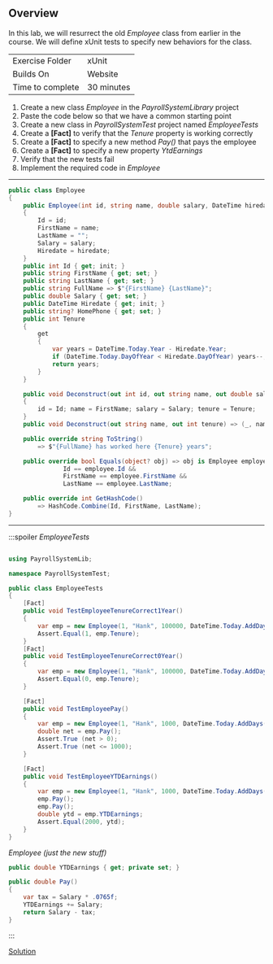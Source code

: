 ## Overview

In this lab, we will resurrect the old *Employee* class from earlier in the course.  We will define xUnit tests to specify new behaviors for the class.

| | |
| --------- | --------------------------- |
| Exercise Folder | xUnit | 
| Builds On | Website |
| Time to complete | 30 minutes  
   
1. Create a new class *Employee* in the *PayrollSystemLibrary* project
2. Paste the code below so that we have a common starting point
3. Create a new class in *PayrollSystemTest* project named *EmployeeTests*
4. Create a **[Fact]** to verify that the *Tenure* property is working correctly
5. Create a **[Fact]** to specify a new method *Pay()* that pays the employee
6. Create a **[Fact]** to specify a new property *YtdEarnings*
7. Verify that the new tests fail
8. Implement the required code in *Employee*

---

```c#
public class Employee
{
    public Employee(int id, string name, double salary, DateTime hiredate)
    {
        Id = id;
        FirstName = name;
        LastName = "";
        Salary = salary;
        Hiredate = hiredate;
    }
    public int Id { get; init; }
    public string FirstName { get; set; }
    public string LastName { get; set; }
    public string FullName => $"{FirstName} {LastName}";
    public double Salary { get; set; }
    public DateTime Hiredate { get; init; }
    public string? HomePhone { get; set; }
    public int Tenure
    {
        get
        {
            var years = DateTime.Today.Year - Hiredate.Year;
            if (DateTime.Today.DayOfYear < Hiredate.DayOfYear) years--;
            return years;
        }
    }

    public void Deconstruct(out int id, out string name, out double salary, out int tenure)
    {
        id = Id; name = FirstName; salary = Salary; tenure = Tenure;
    }
    public void Deconstruct(out string name, out int tenure) => (_, name, _, tenure) = this;

    public override string ToString()
        => $"{FullName} has worked here {Tenure} years";

    public override bool Equals(object? obj) => obj is Employee employee &&
               Id == employee.Id &&
               FirstName == employee.FirstName &&
               LastName == employee.LastName;

    public override int GetHashCode()
        => HashCode.Combine(Id, FirstName, LastName);
}

```

---

:::spoiler
*EmployeeTests*
```c#

using PayrollSystemLib;

namespace PayrollSystemTest;

public class EmployeeTests
{
    [Fact]
    public void TestEmployeeTenureCorrect1Year()
    {
        var emp = new Employee(1, "Hank", 100000, DateTime.Today.AddDays(-400));
        Assert.Equal(1, emp.Tenure);
    }
    [Fact]
    public void TestEmployeeTenureCorrect0Year()
    {
        var emp = new Employee(1, "Hank", 100000, DateTime.Today.AddDays(-364));
        Assert.Equal(0, emp.Tenure);
    }

    [Fact]
    public void TestEmployeePay()
    {
        var emp = new Employee(1, "Hank", 1000, DateTime.Today.AddDays(-400));
        double net = emp.Pay();
        Assert.True (net > 0);
        Assert.True (net <= 1000);
    }

    [Fact]
    public void TestEmployeeYTDEarnings()
    {
        var emp = new Employee(1, "Hank", 1000, DateTime.Today.AddDays(-400));
        emp.Pay();
        emp.Pay();
        double ytd = emp.YTDEarnings;
        Assert.Equal(2000, ytd);
    }
}
```

*Employee (just the new stuff)*

```c#
public double YTDEarnings { get; private set; }

public double Pay()
{
    var tax = Salary * .0765f;
    YTDEarnings += Salary;
    return Salary - tax;
}
```
:::


[Solution](https://github.com/chuckmccullough85/ASP.Net8-Course-20486/tree/main/solutions/XUnit/PayrollSystemLibrary)